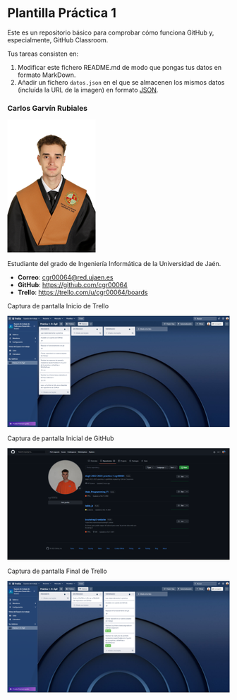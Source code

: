 # Plantilla Práctica 1

Este es un repositorio básico para comprobar cómo funciona GitHub y, especialmente, GitHub Classroom.

Tus tareas consisten en:

1. Modificar este fichero README.md de modo que pongas tus datos en formato MarkDown.
2. Añadir un fichero <code>datos.json</code> en el que se almacenen los mismos datos (incluída la URL de la imagen) en formato [JSON](https://es.wikipedia.org/wiki/JSON).

### Carlos Garvín Rubiales

<img src='/images/Foto ORLA.JPG' width='200px'>

Estudiante del grado de Ingeniería Informática de la Universidad de Jaén.

- **Correo**: cgr00064@red.ujaen.es
- **GitHub**: https://github.com/cgr00064
- **Trello**: https://trello.com/u/cgr00064/boards

Captura de pantalla Inicio de Trello

<img src='/images/Captura de pantalla Inicio de Trello.png'>

Captura de pantalla Inicial de GitHub

<img src='/images/Captura de pantalla GitHub.png'>

Captura de pantalla Final de Trello

<img src='/images/Captura de pantalla Final de Trello.png'>
